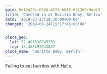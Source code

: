 ```yaml
---
guid: 9d12423c-0306-4579-b6ff-631305c9ed23
title: 'Checked in at Buritto Baby, Berlin'
date: '2019-03-23T18:30:00+00:00'
changed: '2019-09-24T19:17:45+00:00'


place_geo:
  lat: 52.491338745253
  lng: 13.428297042847
place_name: 'Buritto Baby, Berlin'
---
```


Failing to eat burritos with Halle. 
